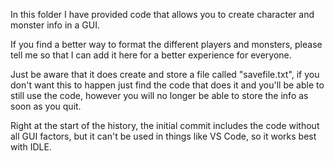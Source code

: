 In this folder I have provided code that allows you to create character and monster info
in a GUI.

If you find a better way to format the different players and monsters, please tell me
so that I can add it here for a better experience for everyone.

Just be aware that it does create and store a file called "savefile.txt", if
you don't want this to happen just find the code that does it and you'll be
able to still use the code, however you will no longer be able to store the
info as soon as you quit.

Right at the start of the history, the initial commit includes the
code without all GUI factors, but it can't be used in things like VS Code, so it
works best with IDLE.
